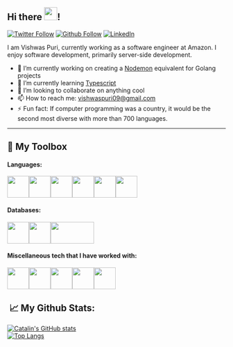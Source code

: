 ## Hi there <img src="https://raw.githubusercontent.com/MartinHeinz/MartinHeinz/master/wave.gif" width="30px">!
<!-- ---------------------- -->

<!-- [![Twitter Follow](https://img.shields.io/twitter/follow/VishwasPuri4?style=social)](https://twitter.com/VishwasPuri4) [![Github Follow](https://img.shields.io/github/followers/vishwaspuri?style=social)](https://github.com/vishwaspuri)  -->
[![Twitter Follow](https://img.shields.io/badge/Twitter-1DA1F2?style=for-the-badge&logo=twitter&logoColor=white)](https://twitter.com/VishwasPuri4) 
[![Github Follow](https://img.shields.io/badge/GitHub-100000?style=for-the-badge&logo=github&logoColor=white)](https://github.com/vishwaspuri)
[![LinkedIn](https://img.shields.io/badge/LinkedIn-0077B5?style=for-the-badge&logo=linkedin&logoColor=white)](https://www.linkedin.com/in/vishwas-puri-abb053109/)

I am Vishwas Puri, currently working as a software engineer at Amazon. I enjoy software development, primarily server-side development. 

- 🔭 I’m currently working on creating a [Nodemon](https://www.npmjs.com/package/nodemon) equivalent for Golang projects 
- 🌱 I’m currently learning [Typescript](https://www.typescriptlang.org/)
- 👯 I’m looking to collaborate on anything cool
- 📫 How to reach me: vishwaspuri09@gmail.com
- ⚡ Fun fact: If computer programming was a country, it would be the second most diverse with more than 700 languages.

---

## 🧰 My Toolbox

#### Languages:

<img src="https://cdn.worldvectorlogo.com/logos/java-4.svg" alt="" width="50" height="50"><img src="https://cdn.worldvectorlogo.com/logos/typescript.svg" alt="" width="50" height="50"><img src="https://cdn.worldvectorlogo.com/logos/logo-javascript.svg" alt="" width="50" height="50"><img src="https://cdn.worldvectorlogo.com/logos/python-5.svg" alt="" width="50" height="50"><img src="https://cdn.worldvectorlogo.com/logos/go-logo-1.svg" alt="" width="50" height="50"><img src="https://cdn.worldvectorlogo.com/logos/c.svg" height="50" width="50">

#### Databases:

<img src="https://cdn.worldvectorlogo.com/logos/postgresql.svg" height="50" width="50"><img src="https://cdn.worldvectorlogo.com/logos/neo4j.svg" height="50" width="50"><img src="https://webassets.mongodb.com/_com_assets/cms/MongoDB_Logo_FullColorBlack_RGB-4td3yuxzjs.png" height="50" width="100">

#### Miscellaneous tech that I have worked with:

<img src="https://cdn.worldvectorlogo.com/logos/openai-2.svg" height="50" width="50"><img src="https://cdn.worldvectorlogo.com/logos/graphql-logo-2.svg" height="50" width="50"><img src="https://cdn.worldvectorlogo.com/logos/aws-2.svg" height="50" width="50"><img src="https://cdn.worldvectorlogo.com/logos/docker.svg" height="50" width="50"><img src="https://cdn.worldvectorlogo.com/logos/tensorflow-2.svg" height="50" width="50">

##  &#x1f4c8; My Github Stats:
[![Catalin's GitHub stats](https://github-readme-stats.vercel.app/api?username=vishwaspuri&theme=radical)](https://github.com/anuraghazra/github-readme-stats)
<br>
[![Top Langs](https://github-readme-stats.vercel.app/api/top-langs/?username=vishwaspuri&hide=java,html,css&theme=radical)](https://github.com/anuraghazra/github-readme-stats) 


